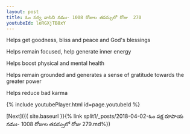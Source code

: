 ```yaml
---
layout: post
title: ఓం సర్వ వాసిని నమః- 1008 రోజుల తపస్సులో రోజు  270
youtubeId: leRGXjTB8xY
---
```

 
 
Helps get goodness, bliss and peace and God's blessings
 
Helps remain focused, help generate inner energy 
 
Helps boost physical and mental health 
 
Helps remain grounded and generates a sense of gratitude towards the greater power 
 
Helps reduce bad karma
 
 
 
 


{% include youtubePlayer.html id=page.youtubeId %}
 
[Next]({{ site.baseurl }}{% link  split1/_posts/2018-04-02-ఓం పక్ష రూపాయ నమః- 1008 రోజుల తపస్సులో రోజు  279.md%})
 
